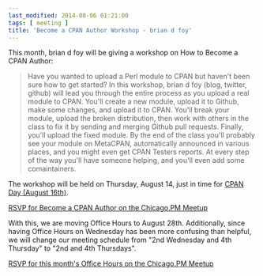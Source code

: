 ```yaml
---
last_modified: 2014-08-06 01:21:00
tags: [ meeting ]
title: 'Become a CPAN Author Workshop - brian d foy'
---
```

This month, brian d foy will be giving a workshop on How to Become a CPAN
Author:

> Have you wanted to upload a Perl module to CPAN but haven't been sure how to
> get started? In this workshop, brian d foy (blog, twitter, github) will lead
> you through the entire process as you upload a real module to CPAN. You'll
> create a new module, upload it to Github, make some changes, and upload it to
> CPAN. You'll break your module, upload the broken distribution, then work with
> others in the class to fix it by sending and merging Github pull requests.
> Finally, you'll upload the fixed module. By the end of the class you'll
> probably see your module on MetaCPAN, automatically announced in various
> places, and you might even get CPAN Testers reports. At every step of the way
> you'll have someone helping, and you'll even add some comaintainers.

The workshop will be held on Thursday, August 14, just in time for [CPAN Day
(August 16th)](http://blogs.perl.org/users/neilb/2014/07/cpan-day---14th-august.html).

[RSVP for Become a CPAN Author on the Chicago.PM Meetup](http://www.meetup.com/ChicagoPM/events/196897312/)

With this, we are moving Office Hours to August 28th. Additionally, since
having Office Hours on Wednesday has been more confusing than helpful, we will
change our meeting schedule from "2nd Wednesday and 4th Thursday" to "2nd and
4th Thursdays".

[RSVP for this month's Office Hours on the Chicago.PM Meetup](http://www.meetup.com/ChicagoPM/events/184243292/)

